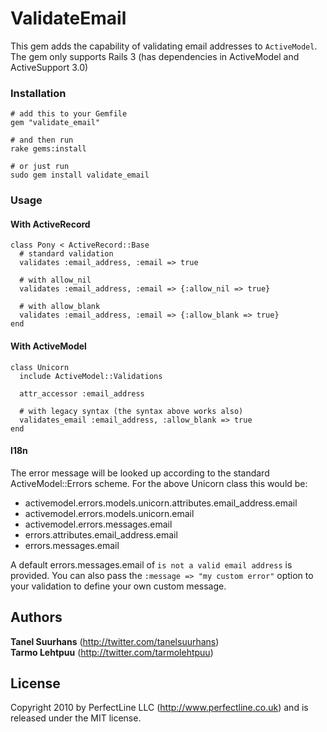 # ValidateEmail

This gem adds the capability of validating email addresses to `ActiveModel`. 
The gem only supports Rails 3 (has dependencies in ActiveModel and ActiveSupport 3.0)

### Installation
    # add this to your Gemfile
    gem "validate_email"

    # and then run
    rake gems:install

    # or just run
    sudo gem install validate_email

### Usage

#### With ActiveRecord
    class Pony < ActiveRecord::Base
      # standard validation
      validates :email_address, :email => true

      # with allow_nil
      validates :email_address, :email => {:allow_nil => true}

      # with allow_blank
      validates :email_address, :email => {:allow_blank => true}
    end

#### With ActiveModel
    class Unicorn
      include ActiveModel::Validations

      attr_accessor :email_address

      # with legacy syntax (the syntax above works also)
      validates_email :email_address, :allow_blank => true
    end

#### I18n

The error message will be looked up according to the standard ActiveModel::Errors scheme.
For the above Unicorn class this would be:

 * activemodel.errors.models.unicorn.attributes.email_address.email
 * activemodel.errors.models.unicorn.email
 * activemodel.errors.messages.email
 * errors.attributes.email_address.email
 * errors.messages.email

A default errors.messages.email of `is not a valid email address` is provided.
You can also pass the `:message => "my custom error"` option to your validation to define your own custom message.

## Authors

**Tanel Suurhans** (<http://twitter.com/tanelsuurhans>)  
**Tarmo Lehtpuu** (<http://twitter.com/tarmolehtpuu>)

## License
Copyright 2010 by PerfectLine LLC (<http://www.perfectline.co.uk>) and is released under the MIT license.

